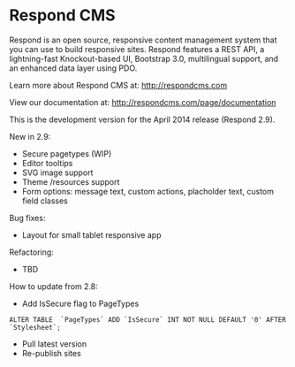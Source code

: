 Respond CMS
===========

Respond is an open source, responsive content management system that you can use to build responsive sites. Respond features a REST API, a lightning-fast Knockout-based UI, Bootstrap 3.0, multilingual support, and an enhanced data layer using PDO. 

Learn more about Respond CMS at: http://respondcms.com

View our documentation at: http://respondcms.com/page/documentation

This is the development version for the April 2014 release (Respond 2.9).

New in 2.9:
- Secure pagetypes (WIP)
- Editor tooltips
- SVG image support
- Theme /resources support
- Form options: message text, custom actions, placholder text, custom field classes

Bug fixes:
- Layout for small tablet responsive app

Refactoring:
- TBD

How to update from 2.8:
- Add IsSecure flag to PageTypes

```
ALTER TABLE  `PageTypes` ADD `IsSecure` INT NOT NULL DEFAULT '0' AFTER `Stylesheet`;
```

- Pull latest version
- Re-publish sites




